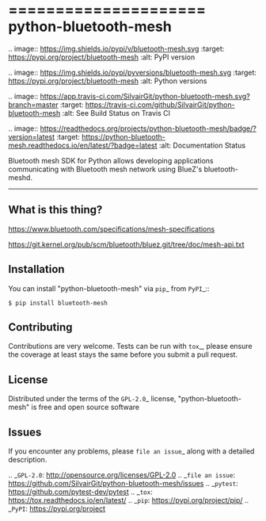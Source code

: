 =====================
python-bluetooth-mesh
=====================

.. image:: https://img.shields.io/pypi/v/bluetooth-mesh.svg
    :target: https://pypi.org/project/bluetooth-mesh
    :alt: PyPI version

.. image:: https://img.shields.io/pypi/pyversions/bluetooth-mesh.svg
    :target: https://pypi.org/project/bluetooth-mesh
    :alt: Python versions

.. image:: https://app.travis-ci.com/SilvairGit/python-bluetooth-mesh.svg?branch=master
    :target: https://travis-ci.com/github/SilvairGit/python-bluetooth-mesh
    :alt: See Build Status on Travis CI

.. image:: https://readthedocs.org/projects/python-bluetooth-mesh/badge/?version=latest
    :target: https://python-bluetooth-mesh.readthedocs.io/en/latest/?badge=latest
    :alt: Documentation Status

Bluetooth mesh SDK for Python allows developing applications communicating with
Bluetooth mesh network using BlueZ's bluetooth-meshd.

----

What is this thing?
-------------------

https://www.bluetooth.com/specifications/mesh-specifications

https://git.kernel.org/pub/scm/bluetooth/bluez.git/tree/doc/mesh-api.txt


Installation
------------

You can install "python-bluetooth-mesh" via `pip`_ from `PyPI`_::

    $ pip install bluetooth-mesh


Contributing
------------
Contributions are very welcome. Tests can be run with `tox`_, please ensure
the coverage at least stays the same before you submit a pull request.


License
-------

Distributed under the terms of the `GPL-2.0`_ license, "python-bluetooth-mesh" is
free and open source software


Issues
------

If you encounter any problems, please `file an issue`_ along with a detailed description.

.. _`GPL-2.0`: http://opensource.org/licenses/GPL-2.0
.. _`file an issue`: https://github.com/SilvairGit/python-bluetooth-mesh/issues
.. _`pytest`: https://github.com/pytest-dev/pytest
.. _`tox`: https://tox.readthedocs.io/en/latest/
.. _`pip`: https://pypi.org/project/pip/
.. _`PyPI`: https://pypi.org/project
